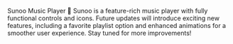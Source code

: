 Sunoo Music Player 🎵
Sunoo is a feature-rich music player with fully functional controls and icons. Future updates will introduce exciting new features, including a favorite playlist option and enhanced animations for a smoother user experience. Stay tuned for more improvements!
